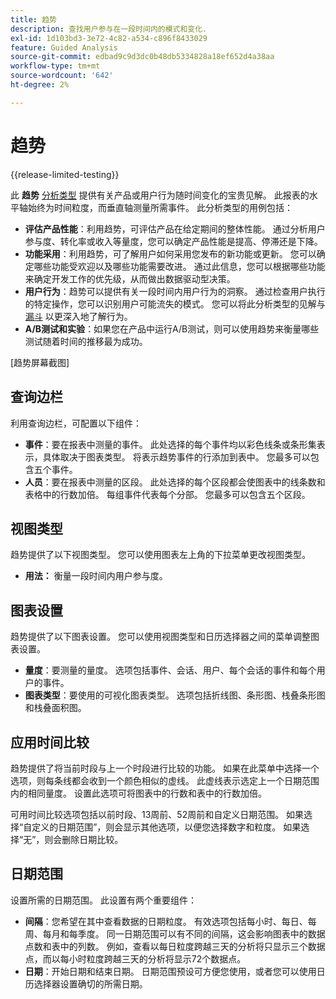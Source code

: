 ```yaml
---
title: 趋势
description: 查找用户参与在一段时间内的模式和变化.
exl-id: 1d103bd3-3e72-4c82-a534-c896f8433029
feature: Guided Analysis
source-git-commit: edbad9c9d3dc0b48db5334828a18ef652d4a38aa
workflow-type: tm+mt
source-wordcount: '642'
ht-degree: 2%

---
```


# 趋势

{{release-limited-testing}}

此 **趋势** [分析类型](overview.md) 提供有关产品或用户行为随时间变化的宝贵见解。 此报表的水平轴始终为时间粒度，而垂直轴测量所需事件。 此分析类型的用例包括：

* **评估产品性能**：利用趋势，可评估产品在给定期间的整体性能。 通过分析用户参与度、转化率或收入等量度，您可以确定产品性能是提高、停滞还是下降。
* **功能采用**：利用趋势，可了解用户如何采用您发布的新功能或更新。 您可以确定哪些功能受欢迎以及哪些功能需要改进。 通过此信息，您可以根据哪些功能来确定开发工作的优先级，从而做出数据驱动型决策。
* **用户行为**：趋势可以提供有关一段时间内用户行为的洞察。 通过检查用户执行的特定操作，您可以识别用户可能流失的模式。 您可以将此分析类型的见解与 [漏斗](funnel.md) 以更深入地了解行为。
* **A/B测试和实验**：如果您在产品中运行A/B测试，则可以使用趋势来衡量哪些测试随着时间的推移最为成功。

[趋势屏幕截图]

## 查询边栏

利用查询边栏，可配置以下组件：

* **事件**：要在报表中测量的事件。 此处选择的每个事件均以彩色线条或条形集表示，具体取决于图表类型。 将表示趋势事件的行添加到表中。 您最多可以包含五个事件。
* **人员**：要在报表中测量的区段。 此处选择的每个区段都会使图表中的线条数和表格中的行数加倍。 每组事件代表每个分部。 您最多可以包含五个区段。

## 视图类型

趋势提供了以下视图类型。 您可以使用图表左上角的下拉菜单更改视图类型。

* **用法：** 衡量一段时间内用户参与度。

## 图表设置

趋势提供了以下图表设置。 您可以使用视图类型和日历选择器之间的菜单调整图表设置。

* **量度**：要测量的量度。 选项包括事件、会话、用户、每个会话的事件和每个用户的事件。
* **图表类型**：要使用的可视化图表类型。 选项包括折线图、条形图、栈叠条形图和栈叠面积图。

## 应用时间比较

趋势提供了将当前时段与上一个时段进行比较的功能。 如果在此菜单中选择一个选项，则每条线都会收到一个颜色相似的虚线。 此虚线表示选定上一个日期范围内的相同量度。 设置此选项可将图表中的行数和表中的行数加倍。

可用时间比较选项包括以前时段、13周前、52周前和自定义日期范围。 如果选择“自定义的日期范围”，则会显示其他选项，以便您选择数字和粒度。 如果选择“无”，则会删除日期比较。

## 日期范围

设置所需的日期范围。 此设置有两个重要组件：

* **间隔**：您希望在其中查看数据的日期粒度。 有效选项包括每小时、每日、每周、每月和每季度。 同一日期范围可以有不同的间隔，这会影响图表中的数据点数和表中的列数。 例如，查看以每日粒度跨越三天的分析将只显示三个数据点，而以每小时粒度跨越三天的分析将显示72个数据点。
* **日期**：开始日期和结束日期。 日期范围预设可方便您使用，或者您可以使用日历选择器设置确切的所需日期。
